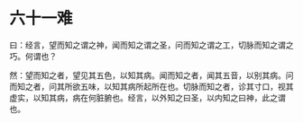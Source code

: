# 六十一难



曰：经言，望而知之谓之神，闻而知之谓之圣，问而知之谓之工，切脉而知之谓之巧。何谓也？


然：望而知之者，望见其五色，以知其病。闻而知之者，闻其五音，以别其病。问而知之者，问其所欲五味，以知其病所起所在也。切脉而知之者，诊其寸口，视其虚实，以知其病，病在何脏腑也。经言，以外知之曰圣，以内知之曰神，此之谓也。